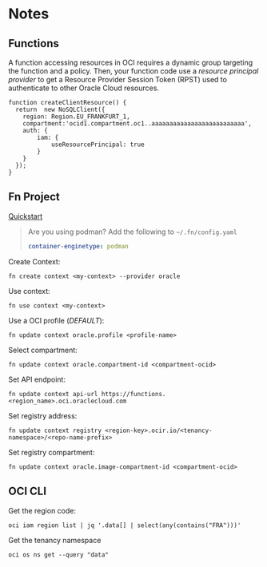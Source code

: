 # Notes

## Functions

A function accessing resources in OCI requires a dynamic group targeting the function and a policy. Then, your function code use a _resource principal provider_ to get a Resource Provider Session Token (RPST) used to authenticate to other Oracle Cloud resources.

```
function createClientResource() {
  return  new NoSQLClient({
    region: Region.EU_FRANKFURT_1,
    compartment:'ocid1.compartment.oc1..aaaaaaaaaaaaaaaaaaaaaaaaaa',
    auth: {
        iam: {
            useResourcePrincipal: true
        }
    }
  });
}
```

## Fn Project

[Quickstart](https://docs.oracle.com/en-us/iaas/Content/Functions/Tasks/functionsquickstartlocalhost.htm#functionsquickstartlocalhost)

> Are you using podman?
> Add the following to `~/.fn/config.yaml`
> ```yaml
> container-enginetype: podman
> ```

Create Context:
```
fn create context <my-context> --provider oracle
```

Use context:
```
fn use context <my-context>
```

Use a OCI profile (_DEFAULT_):
```
fn update context oracle.profile <profile-name>
```

Select compartment:
```
fn update context oracle.compartment-id <compartment-ocid>
```

Set API endpoint:
```
fn update context api-url https://functions.<region_name>.oci.oraclecloud.com
```

Set registry address:
```
fn update context registry <region-key>.ocir.io/<tenancy-namespace>/<repo-name-prefix>
```

Set registry compartment:
```
fn update context oracle.image-compartment-id <compartment-ocid>
```

## OCI CLI

Get the region code:
```
oci iam region list | jq '.data[] | select(any(contains("FRA")))'
```

Get the tenancy namespace
```
oci os ns get --query "data"
```